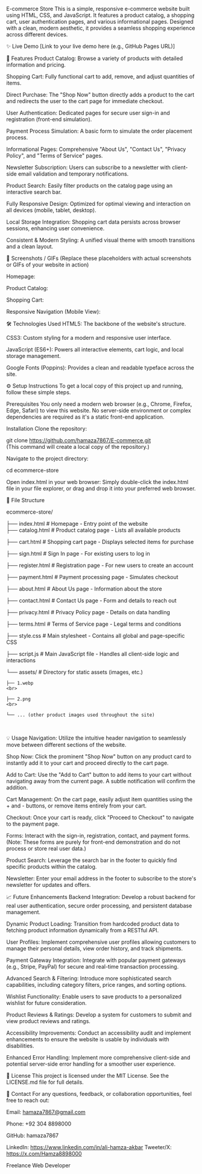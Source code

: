 E-commerce Store
This is a simple, responsive e-commerce website built using HTML, CSS, and JavaScript. It features a product catalog, a shopping cart, user authentication pages, and various informational pages. Designed with a clean, modern aesthetic, it provides a seamless shopping experience across different devices.

✨ Live Demo
[Link to your live demo here (e.g., GitHub Pages URL)]

🚀 Features
Product Catalog: Browse a variety of products with detailed information and pricing.

Shopping Cart: Fully functional cart to add, remove, and adjust quantities of items.

Direct Purchase: The "Shop Now" button directly adds a product to the cart and redirects the user to the cart page for immediate checkout.

User Authentication: Dedicated pages for secure user sign-in and registration (front-end simulation).

Payment Process Simulation: A basic form to simulate the order placement process.

Informational Pages: Comprehensive "About Us", "Contact Us", "Privacy Policy", and "Terms of Service" pages.

Newsletter Subscription: Users can subscribe to a newsletter with client-side email validation and temporary notifications.

Product Search: Easily filter products on the catalog page using an interactive search bar.

Fully Responsive Design: Optimized for optimal viewing and interaction on all devices (mobile, tablet, desktop).

Local Storage Integration: Shopping cart data persists across browser sessions, enhancing user convenience.

Consistent & Modern Styling: A unified visual theme with smooth transitions and a clean layout.

📸 Screenshots / GIFs
(Replace these placeholders with actual screenshots or GIFs of your website in action)

Homepage:


Product Catalog:


Shopping Cart:


Responsive Navigation (Mobile View):


🛠️ Technologies Used
HTML5: The backbone of the website's structure.

CSS3: Custom styling for a modern and responsive user interface.

JavaScript (ES6+): Powers all interactive elements, cart logic, and local storage management.

Google Fonts (Poppins): Provides a clean and readable typeface across the site.

⚙️ Setup Instructions
To get a local copy of this project up and running, follow these simple steps.

Prerequisites
You only need a modern web browser (e.g., Chrome, Firefox, Edge, Safari) to view this website. No server-side environment or complex dependencies are required as it's a static front-end application.

Installation
Clone the repository:

git clone https://github.com/hamaza7867/E-commerce.git
<br>
(This command will create a local copy of the repository.)

Navigate to the project directory:

cd ecommerce-store


Open index.html in your web browser:
Simply double-click the index.html file in your file explorer, or drag and drop it into your preferred web browser.

📂 File Structure
<br>

ecommerce-store/
<br>

├── index.html            # Homepage - Entry point of the website
<br>
├── catalog.html          # Product catalog page - Lists all available products
<br>

├── cart.html             # Shopping cart page - Displays selected items for purchase
<br>

├── sign.html             # Sign In page - For existing users to log in
<br>

├── register.html         # Registration page - For new users to create an account
<br>

├── payment.html          # Payment processing page - Simulates checkout
<br>

├── about.html            # About Us page - Information about the store
<br>

├── contact.html          # Contact Us page - Form and details to reach out
<br>

├── privacy.html          # Privacy Policy page - Details on data handling
<br>

├── terms.html            # Terms of Service page - Legal terms and conditions
<br>

├── style.css             # Main stylesheet - Contains all global and page-specific CSS
<br>

├── script.js             # Main JavaScript file - Handles all client-side logic and interactions
<br>

└── assets/               # Directory for static assets (images, etc.)
<br>

    ├── 1.webp
    <br>

    ├── 2.png
    <br>

    └── ... (other product images used throughout the site)
<br>

💡 Usage
Navigation: Utilize the intuitive header navigation to seamlessly move between different sections of the website.

Shop Now: Click the prominent "Shop Now" button on any product card to instantly add it to your cart and proceed directly to the cart page.

Add to Cart: Use the "Add to Cart" button to add items to your cart without navigating away from the current page. A subtle notification will confirm the addition.

Cart Management: On the cart page, easily adjust item quantities using the + and - buttons, or remove items entirely from your cart.

Checkout: Once your cart is ready, click "Proceed to Checkout" to navigate to the payment page.

Forms: Interact with the sign-in, registration, contact, and payment forms. (Note: These forms are purely for front-end demonstration and do not process or store real user data.)

Product Search: Leverage the search bar in the footer to quickly find specific products within the catalog.

Newsletter: Enter your email address in the footer to subscribe to the store's newsletter for updates and offers.

📈 Future Enhancements
Backend Integration: Develop a robust backend for real user authentication, secure order processing, and persistent database management.

Dynamic Product Loading: Transition from hardcoded product data to fetching product information dynamically from a RESTful API.

User Profiles: Implement comprehensive user profiles allowing customers to manage their personal details, view order history, and track shipments.

Payment Gateway Integration: Integrate with popular payment gateways (e.g., Stripe, PayPal) for secure and real-time transaction processing.

Advanced Search & Filtering: Introduce more sophisticated search capabilities, including category filters, price ranges, and sorting options.

Wishlist Functionality: Enable users to save products to a personalized wishlist for future consideration.

Product Reviews & Ratings: Develop a system for customers to submit and view product reviews and ratings.

Accessibility Improvements: Conduct an accessibility audit and implement enhancements to ensure the website is usable by individuals with disabilities.

Enhanced Error Handling: Implement more comprehensive client-side and potential server-side error handling for a smoother user experience.

📄 License
This project is licensed under the MIT License. See the LICENSE.md file for full details.

📧 Contact
For any questions, feedback, or collaboration opportunities, feel free to reach out:

Email: hamaza7867@gmail.com

Phone: +92 304 8898000

GitHub: hamaza7867

LinkedIn: https://www.linkedin.com/in/ali-hamza-akbar
Tweeter/X: https://x.com/Hamza8898000

Freelance Web Developer
